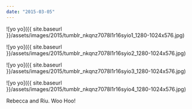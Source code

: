 ```yaml
---
date: "2015-03-05"
---
```


![yo yo]({{ site.baseurl }}/assets/images/2015/tumblr_nkqnz7078I1r16syio1_1280-1024x576.jpg)

![yo yo]({{ site.baseurl }}/assets/images/2015/tumblr_nkqnz7078I1r16syio2_1280-1024x576.jpg)

![yo yo]({{ site.baseurl }}/assets/images/2015/tumblr_nkqnz7078I1r16syio3_1280-1024x576.jpg)

![yo yo]({{ site.baseurl }}/assets/images/2015/tumblr_nkqnz7078I1r16syio4_1280-1024x576.jpg)

Rebecca and Riu. Woo Hoo!
